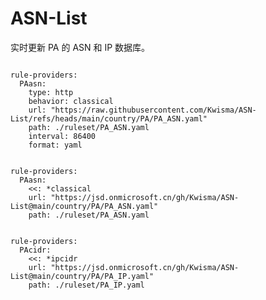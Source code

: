 
# ASN-List

实时更新 PA 的 ASN 和 IP 数据库。

<pre><code class="language-javascript">
rule-providers:
  PAasn:
    type: http
    behavior: classical
    url: "https://raw.githubusercontent.com/Kwisma/ASN-List/refs/heads/main/country/PA/PA_ASN.yaml"
    path: ./ruleset/PA_ASN.yaml
    interval: 86400
    format: yaml
</code></pre>

<pre><code class="language-javascript">
rule-providers:
  PAasn:
    <<: *classical
    url: "https://jsd.onmicrosoft.cn/gh/Kwisma/ASN-List@main/country/PA/PA_ASN.yaml"
    path: ./ruleset/PA_ASN.yaml
</code></pre>

<pre><code class="language-javascript">
rule-providers:
  PAcidr:
    <<: *ipcidr
    url: "https://jsd.onmicrosoft.cn/gh/Kwisma/ASN-List@main/country/PA/PA_IP.yaml"
    path: ./ruleset/PA_IP.yaml
</code></pre>